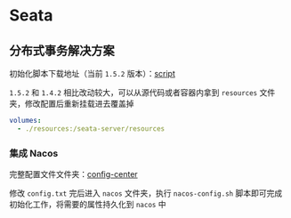 # Seata

## 分布式事务解决方案

初始化脚本下载地址（当前 `1.5.2` 版本）：[script](https://github.com/seata/seata/tree/1.5.2/script)

`1.5.2` 和 `1.4.2` 相比改动较大，可以从源代码或者容器内拿到
`resources` 文件夹，修改配置后重新挂载进去覆盖掉

```yml
volumes:
  - ./resources:/seata-server/resources
```

### 集成 Nacos

完整配置文件文件夹：[config-center](https://github.com/seata/seata/tree/develop/script/config-center)

修改 `config.txt` 完后进入 `nacos` 文件夹，执行 `nacos-config.sh` 脚本即可完成初始化工作，将需要的属性持久化到 `nacos` 中
